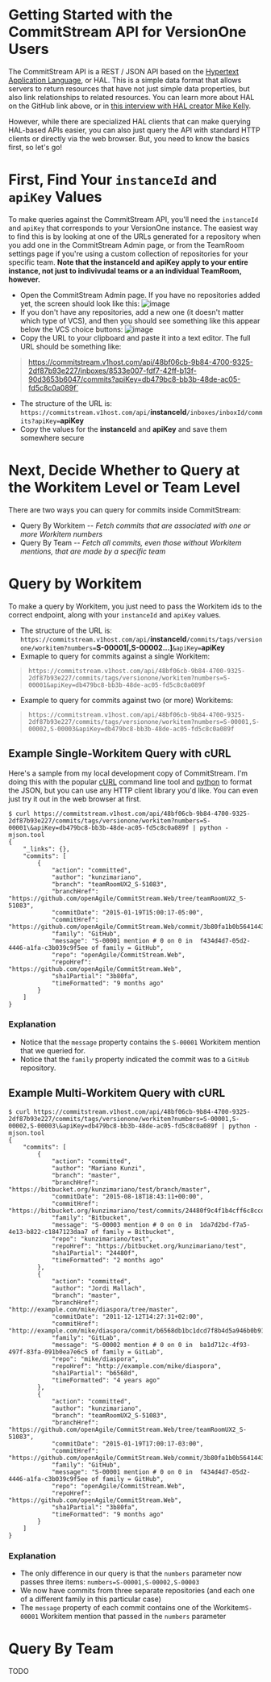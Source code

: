 # Getting Started with the CommitStream API for VersionOne Users

The CommitStream API is a REST / JSON API based on the [Hypertext Application Language](https://github.com/mikekelly/hal_specification), or HAL. This is a simple data format that allows servers to return resources that have not just simple data properties, but also link relationships to related resources. You can learn more about HAL on the GitHub link above, or in [this interview with HAL creator Mike Kelly](http://www.infoq.com/articles/web-apis-hal).

However, while there are specialized HAL clients that can make querying HAL-based APIs easier, you can also just query the API with standard HTTP clients or directly via the web browser. But, you need to know the basics first, so let's go!

# First, Find Your `instanceId` and `apiKey` Values

To make queries against the CommitStream API, you'll need the `instanceId` and `apiKey` that corresponds to your VersionOne instance. The easiest way to find this is by looking at one of the URLs generated for a repository when you add one in the CommitStream Admin page, or from the TeamRoom settings page if you're using a custom collection of repositories for your specific team. **Note that the instanceId and apiKey apply to your entire instance, not just to indivivudal teams or a an individual TeamRoom, however.**

* Open the CommitStream Admin page. If you have no repositories added yet, the screen should look like this:
![image](https://cloud.githubusercontent.com/assets/1863005/10340553/aacc9ebc-6cde-11e5-961b-629abc8f6258.png)
* If you don't have any repositories, add a new one (it doesn't matter which type of VCS), and then you should see something like this appear below the VCS choice buttons:
![image](https://cloud.githubusercontent.com/assets/1863005/10341224/e353a386-6ce1-11e5-94b0-1195cff238cd.png)
* Copy the URL to your clipboard and paste it into a text editor. The full URL should be something like: 
>    https://commitstream.v1host.com/api/48bf06cb-9b84-4700-9325-2df87b93e227/inboxes/8533e007-fdf7-42ff-b13f-90d3653b6047/commits?apiKey=db479bc8-bb3b-48de-ac05-fd5c8c0a089f`
* The structure of the URL is: `https://commitstream.v1host.com/api/`**instanceId**`/inboxes/inboxId/commits?apiKey=`**apiKey**
* Copy the values for the **instanceId** and **apiKey** and save them somewhere secure

# Next, Decide Whether to Query at the Workitem Level or Team Level

There are two ways you can query for commits inside CommitStream:

* Query By Workitem -- *Fetch commits that are associated with one or more Workitem numbers*
* Query By Team -- *Fetch all commits, even those without Workitem mentions, that are made by a specific team*

# Query by Workitem

To make a query by Workitem, you just need to pass the Workitem ids to the correct endpoint, along with your `instanceId` and `apiKey` values. 

* The structure of the URL is: `https://commitstream.v1host.com/api/`**instanceId**`/commits/tags/versionone/workitem?numbers=`**S-00001[,S-00002...]**`&apiKey=`**apiKey**
* Exmaple to query for commits against a single Workitem: 
> `https://commitstream.v1host.com/api/48bf06cb-9b84-4700-9325-2df87b93e227/commits/tags/versionone/workitem?numbers=S-00001&apiKey=db479bc8-bb3b-48de-ac05-fd5c8c0a089f`
* Example to query for commits against two (or more) Workitems:
> `https://commitstream.v1host.com/api/48bf06cb-9b84-4700-9325-2df87b93e227/commits/tags/versionone/workitem?numbers=S-00001,S-00002,S-00003&apiKey=db479bc8-bb3b-48de-ac05-fd5c8c0a089f`

## Example Single-Workitem Query with cURL

Here's a sample from my local development copy of CommitStream. I'm doing this with the popular [cURL](http://curl.haxx.se/) command line tool and [python](https://www.python.org/) to format the JSON, but you can use any HTTP client library you'd like. You can even just try it out in the web browser at first.

```text
$ curl https://commitstream.v1host.com/api/48bf06cb-9b84-4700-9325-2df87b93e227/commits/tags/versionone/workitem?numbers=S-00001\&apiKey=db479bc8-bb3b-48de-ac05-fd5c8c0a089f | python -mjson.tool
{
    "_links": {},
    "commits": [
        {
            "action": "committed",
            "author": "kunzimariano",
            "branch": "teamRoomUX2_S-51083",
            "branchHref": "https://github.com/openAgile/CommitStream.Web/tree/teamRoomUX2_S-51083",
            "commitDate": "2015-01-19T15:00:17-05:00",
            "commitHref": "https://github.com/openAgile/CommitStream.Web/commit/3b80fa1b0b5641443d9ef59b95b98d1f21e160f6",
            "family": "GitHub",
            "message": "S-00001 mention # 0 on 0 in  f434d4d7-05d2-4446-a1fa-c3b039c9f5ee of family = GitHub",
            "repo": "openAgile/CommitStream.Web",
            "repoHref": "https://github.com/openAgile/CommitStream.Web",
            "sha1Partial": "3b80fa",
            "timeFormatted": "9 months ago"
        }
    ]
}
```

### Explanation

* Notice that the `message` property contains the `S-00001` Workitem mention that we queried for.
* Notice that the `family` property indicated the commit was to a `GitHub` repository.

## Example Multi-Workitem Query with cURL

```text
$ curl https://commitstream.v1host.com/api/48bf06cb-9b84-4700-9325-2df87b93e227/commits/tags/versionone/workitem?numbers=S-00001,S-00002,S-00003\&apiKey=db479bc8-bb3b-48de-ac05-fd5c8c0a089f | python -mjson.tool
{
    "commits": [
        {
            "action": "committed",
            "author": "Mariano Kunzi",
            "branch": "master",
            "branchHref": "https://bitbucket.org/kunzimariano/test/branch/master",
            "commitDate": "2015-08-18T18:43:11+00:00",
            "commitHref": "https://bitbucket.org/kunzimariano/test/commits/24480f9c4f1b4cff6c8ccec86416f6b258b75b22",
            "family": "Bitbucket",
            "message": "S-00003 mention # 0 on 0 in  1da7d2bd-f7a5-4e13-b822-c1847123daa7 of family = Bitbucket",
            "repo": "kunzimariano/test",
            "repoHref": "https://bitbucket.org/kunzimariano/test",
            "sha1Partial": "24480f",
            "timeFormatted": "2 months ago"
        },
        {
            "action": "committed",
            "author": "Jordi Mallach",
            "branch": "master",
            "branchHref": "http://example.com/mike/diaspora/tree/master",
            "commitDate": "2011-12-12T14:27:31+02:00",
            "commitHref": "http://example.com/mike/diaspora/commit/b6568db1bc1dcd7f8b4d5a946b0b91f9dacd7327",
            "family": "GitLab",
            "message": "S-00002 mention # 0 on 0 in  ba1d712c-4f93-497f-83fa-091b0ea7e6c5 of family = GitLab",
            "repo": "mike/diaspora",
            "repoHref": "http://example.com/mike/diaspora",
            "sha1Partial": "b6568d",
            "timeFormatted": "4 years ago"
        },
        {
            "action": "committed",
            "author": "kunzimariano",
            "branch": "teamRoomUX2_S-51083",
            "branchHref": "https://github.com/openAgile/CommitStream.Web/tree/teamRoomUX2_S-51083",
            "commitDate": "2015-01-19T17:00:17-03:00",
            "commitHref": "https://github.com/openAgile/CommitStream.Web/commit/3b80fa1b0b5641443d9ef59b95b98d1f21e160f6",
            "family": "GitHub",
            "message": "S-00001 mention # 0 on 0 in  f434d4d7-05d2-4446-a1fa-c3b039c9f5ee of family = GitHub",
            "repo": "openAgile/CommitStream.Web",
            "repoHref": "https://github.com/openAgile/CommitStream.Web",
            "sha1Partial": "3b80fa",
            "timeFormatted": "9 months ago"
        }
    ]
}
```

### Explanation

* The only difference in our query is that the `numbers` parameter now passes three items: `numbers=S-00001,S-00002,S-00003`
* We now have commits from three separate repositories (and each one of a different family in this particular case)
* The `message` property of each commit contains one of the Workitem`S-00001` Workitem mention that passed in the `numbers` parameter

# Query By Team

TODO
